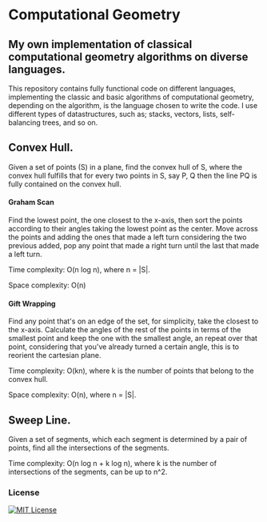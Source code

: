 # Computational Geometry

## My own implementation of classical computational geometry algorithms on diverse languages.

This repository contains fully functional code on different languages, implementing the classic and basic algorithms of computational geometry, depending on the algorithm, is the language chosen to write the code. I use different types of datastructures, such as; stacks, vectors, lists, self-balancing trees, and so on.

## Convex Hull.

Given a set of points (S) in a plane, find the convex hull of S, where the convex hull fulfills that for every two points in S, say P, Q then the line PQ is fully contained on the convex hull. 

#### Graham Scan

Find the lowest point, the one closest to the x-axis, then sort the points according to their angles taking the lowest point as the center. Move across the points and adding the ones that made a left turn considering the two previous added, pop any point that made a right turn until the last that made a left turn.

Time complexity: O(n log n), where n = |S|.

Space complexity: O(n)

#### Gift Wrapping

Find any point that's on an edge of the set, for simplicity, take the closest to the x-axis. Calculate the angles of the rest of the points in terms of the smallest point and keep the one with the smallest angle, an repeat over that point, considering that you've already turned a certain angle, this is to reorient the cartesian plane.

Time complexity: O(kn), where k is the number of points that belong to the convex hull.

Space complexity: O(n), where n = |S|.

## Sweep Line.

Given a set of segments, which each segment is determined by a pair of points, find all the intersections of the segments.

Time complexity: O(n log n + k log n), where k is the number of intersections of the segments, can be up to n^2.

### License
[![MIT License](https://img.shields.io/badge/license-MIT-blue)](https://opensource.org/licenses/mit-license.php)

